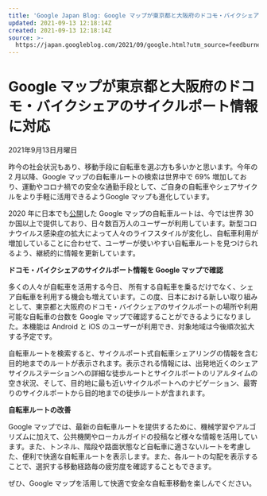 ```yaml
---
title: 'Google Japan Blog: Google マップが東京都と大阪府のドコモ・バイクシェアのサイクルポート情報に対応'
updated: 2021-09-13 12:18:14Z
created: 2021-09-13 12:18:14Z
source: >-
  https://japan.googleblog.com/2021/09/google.html?utm_source=feedburner&utm_medium=feed&utm_campaign=Feed%3A+GoogleJapanBlog+%28Google+Japan+Blog%29
---
```


# Google マップが東京都と大阪府のドコモ・バイクシェアのサイクルポート情報に対応

2021年9月13日月曜日

昨今の社会状況もあり、移動手段に自転車を選ぶ方も多いかと思います。今年の 2 月以降、Google マップの自転車ルートの検索は世界中で 69% 増加しており、運動やコロナ禍での安全な通勤手段として、ご自身の自転車やシェアサイクルをより手軽に活用できるようGoogle マップも進化しています。

2020 年に日本でも[公開](https://japan.googleblog.com/2020/09/japan-biking-directions.html)した Google マップの自転車ルートは、今では世界 30 か国以上で提供しており、日々数百万人のユーザーが利用しています。新型コロナウイルス感染症の拡大によって人々のライフスタイルが変化し、自転車利用が増加していることに合わせて、ユーザーが使いやすい自転車ルートを見つけられるよう、継続的に情報を更新しています。

**ドコモ・バイクシェアのサイクルポート情報を Google マップで確認**

多くの人々が自転車を活用する今日、 所有する自転車を乗るだけでなく、シェア自転車を利用する機会も増えています。この度、日本における新しい取り組みとして、東京都と大阪府のドコモ・バイクシェアのサイクルポートの場所や利用可能な自転車の台数を Google マップで確認することができるようになりました。本機能は Android と iOS のユーザーが利用でき、対象地域は今後順次拡大する予定です。

自転車ルートを検索すると、サイクルポート式自転車シェアリングの情報を含む目的地までのルートが表示されます。表示される情報には、出発地近くのシェアサイクルステーションへの詳細な徒歩ルートとサイクルポートのリアルタイムの空き状況、そして、目的地に最も近いサイクルポートへのナビゲーション、最寄りのサイクルポートから目的地までの徒歩ルートが含まれます。

**自転車ルートの改善**

Google マップでは、最新の自転車ルートを提供するために、機械学習やアルゴリズムに加えて、公共機関やローカルガイドの投稿など様々な情報を活用しています。また、トンネル、階段や路面状態など自転車に適さないルートを考慮した、便利で快適な自転車ルートを表示します。また、各ルートの勾配を表示することで、選択する移動経路毎の疲労度を確認することもできます。

ぜひ、Google マップを活用して快適で安全な自転車移動を楽しんでください。